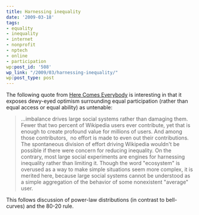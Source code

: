```yaml
---
title: Harnessing inequality
date: '2009-03-18'
tags:
- equality
- inequality
- internet
- nonprofit
- nptech
- online
- participation
wp:post_id: '508'
wp_link: "/2009/03/harnessing-inequality/"
wp:post_type: post
---
```


The following quote from [Here Comes Everybody](http://www.amazon.com/Here-Comes-Everybody-Organizing-Organizations/dp/1594201536) is interesting in that it exposes dewy-eyed optimism surrounding equal participation (rather than equal access or equal ability) as untenable:

> ...imbalance drives large social systems rather than damaging them. Fewer that two percent of Wikipedia users ever contribute, yet that is enough to create profound value for millions of users. And among those contributors,  no effort is made to even out their contributions. The spontaneous division of effort driving Wikipedia wouldn't be possible if there were concern for reducing inequality. On the contrary, most large social experiments are engines for harnessing inequality rather than limiting it. Though the word "ecosystem" is overused as a way to make simple situations seem more complex, it is merited here, because large social systems cannot be understood as a simple aggregation of the behavior of some nonexistent "average" user.

This follows discussion of power-law distributions (in contrast to bell-curves) and the 80-20 rule.
